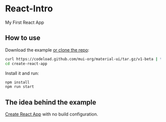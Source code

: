 # React-Intro
My First React App

## How to use

Download the example [or clone the repo](https://github.com/Clever-Programmer/react-intro):

```bash
curl https://codeload.github.com/mui-org/material-ui/tar.gz/v1-beta | tar -xz --strip=2 material-ui-1-beta/examples/create-react-app
cd create-react-app
```

Install it and run:

```bash
npm install
npm run start
```

## The idea behind the example

[Create React App](https://github.com/facebook/create-react-app) with no build configuration.
